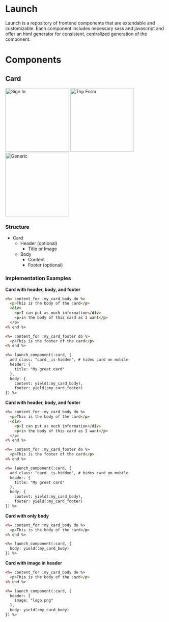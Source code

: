 # Launch

Launch is a repository of frontend components that are extendable and customizable. Each component includes necessary sass and javascript and offer an html generator for consistent, centralized generation of the component.

# Components

## Card

<img src="http://cl.ly/image/1y052J2Q3j2l/Screenshot%202015-06-24%2018.39.24.png" width="200" alt="Sign In" />
<img src="http://cl.ly/image/1s283i2M2E2J/Screenshot%202015-06-24%2018.45.21.png" width="200" alt="Trip Form" />
<img src="http://cl.ly/image/1K3w2G0d3E1S/Screenshot%202015-06-24%2018.45.28.png" width="200" / alt="Generic" />

### Structure

- Card
  - Header (optional)
    - Title or Image
  - Body
    - Content
    - Footer (optional)

### Implementation Examples

**Card with header, body, and footer**

```html
<%= content_for :my_card_body do %>
  <p>This is the body of the card</p>
  <div>
    <p>I can put as much information</div>
    <p>in the body of this card as I want</p>
  </p>
<% end %>

<%= content_for :my_card_footer do %>
  <p>This is the footer of the card</p>
<% end %>

<%= launch_component(:card, {
  add_class: "card__is-hidden", # hides card on mobile
  header: {
    title: "My great card"
  },
  body: {
    content: yield(:my_card_body),
    footer: yield(:my_card_footer)
}) %>

```

**Card with header, body, and footer**

```html
<%= content_for :my_card_body do %>
  <p>This is the body of the card</p>
  <div>
    <p>I can put as much information</div>
    <p>in the body of this card as I want</p>
  </p>
<% end %>

<%= content_for :my_card_footer do %>
  <p>This is the footer of the card</p>
<% end %>

<%= launch_component(:card, {
  add_class: "card__is-hidden", # hides card on mobile
  header: {
    title: "My great card"
  },
  body: {
    content: yield(:my_card_body),
    footer: yield(:my_card_footer)
}) %>

```

**Card with only body**

```html
<%= content_for :my_card_body do %>
  <p>This is the body of the card</p>
<% end %>

<%= launch_component(:card, {
  body: yield(:my_card_body)
}) %>

```

**Card with image in header**

```html
<%= content_for :my_card_body do %>
  <p>This is the body of the card</p>
<% end %>

<%= launch_component(:card, {
  header: {
    image: "logo.png"
  },
  body: yield(:my_card_body)
}) %>

```